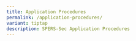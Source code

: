 ```yaml
---
title: Application Procedures
permalink: /application-procedures/
variant: tiptap
description: SPERS-Sec Application Procedures
---
```

